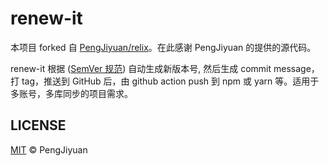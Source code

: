 # renew-it

本项目 forked 自 [PengJiyuan/relix](https://www.npmjs.com/package/renew-it)。在此感谢 PengJiyuan 的提供的源代码。

renew-it 根据 ([SemVer 规范](https://semver.org/)) 自动生成新版本号, 然后生成 commit message，打 tag，推送到 GitHub 后，由 github action push 到 npm 或 yarn 等。适用于多账号，多库同步的项目需求。

## LICENSE

[MIT](./LICENSE) © PengJiyuan
